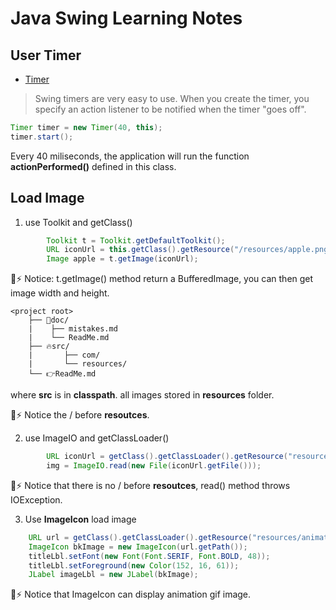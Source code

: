 <h1>Java Swing Learning Notes</h1>

[](../../doc/utilities.md)

## User Timer
* [Timer](https://docs.oracle.com/javase/tutorial/uiswing/misc/timer.html)

> Swing timers are very easy to use. When you create the timer, you specify an action listener to be notified when the timer "goes off". 

```java
Timer timer = new Timer(40, this);
timer.start();
```

Every 40 miliseconds, the application will run the function **actionPerformed()** defined in this class.

## Load Image

1. use Toolkit and getClass()
```java
		Toolkit t = Toolkit.getDefaultToolkit();
		URL iconUrl = this.getClass().getResource("/resources/apple.png");
		Image apple = t.getImage(iconUrl);
```
🔔⚡️ Notice: t.getImage() method return a BufferedImage, you can then get image width and height.

```output
<project root>
    ├── 📝doc/
    |    ├── mistakes.md 
    |    └── ReadMe.md 
    ├── 🔥src/
    |       ├── com/
    |       └── resources/
    └── 👉ReadMe.md
```
where **src** is in **classpath**. all images stored in **resources** folder.

🔔⚡️ Notice the / before **resoutces**.

2. use ImageIO and getClassLoader()
```java
		URL iconUrl = getClass().getClassLoader().getResource("resources/diamondK.gif");
		img = ImageIO.read(new File(iconUrl.getFile()));
```
🔔⚡️ Notice that there is no / before **resoutces**, read() method throws IOException.

3. Use **ImageIcon** load image	
```java
    URL url = getClass().getClassLoader().getResource("resources/animation.gif");
    ImageIcon bkImage = new ImageIcon(url.getPath());
    titleLbl.setFont(new Font(Font.SERIF, Font.BOLD, 48));
    titleLbl.setForeground(new Color(152, 16, 61));
    JLabel imageLbl = new JLabel(bkImage);
```
🔔⚡️ Notice that ImageIcon can display animation gif image.